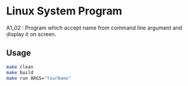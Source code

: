 # Linux System Program
A1_02 : Program which accept name from command line argument and display it on
screen.

## Usage
```bash
make clean
make build
make run ARGS="YourName"
```
